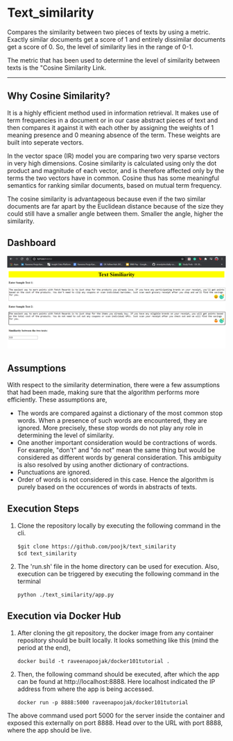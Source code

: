 # Text_similarity

Compares the similarity between two pieces of texts by using a metric. Exactly similar documents get a score of 1 and entirely dissimilar documents get a score of 0. So, the level of similarity lies in the range of 0-1.

The metric that has been used to determine the level of similarity between texts is the "Cosine Similarity Link.

<hr/>

## Why Cosine Similarity?

It is a highly efficient method used in information retrieval. It makes use of term frequencies in a document or in our case abstract pieces of text and then compares it against it with each other by assigning the weights of 1 meaning presence and 0 meaning absence of the term. These weights are built into seperate vectors.

In the vector space (IR) model you are comparing two very sparse vectors in very high dimensions. Cosine similarity is calculated using only the dot product and magnitude of each vector, and is therefore affected only by the terms the two vectors have in common. Cosine thus has some meaningful semantics for ranking similar documents, based on mutual term frequency.

The cosine similarity is advantageous because even if the two similar documents are far apart by the Euclidean distance because of the size  they could still have a smaller angle between them. Smaller the angle, higher the similarity.

## Dashboard

![github-small](https://github.com/poojk/text_similarity/blob/master/screenshot.png)

## Assumptions

With respect to the similarity determination, there were a few assumptions that had been made, making sure that the algorithm performs more efficiently. These assumptions are,
* The words are compared against a dictionary of the most common stop words. When a presence of such words are encountered, they are ignored. More precisely, these stop words do not play any role in determining the level of similarity.
* One another important consideration would be contractions of words. For example, "don't" and "do not" mean the same thing but would be considered as different words by general consideration. This ambiguity is also resolved by using another dictionary of contractions.
* Punctuations are ignored.
* Order of words is not considered in this case. Hence the algorithm is purely based on the occurences of words in abstracts of texts.

## Execution Steps

1. Clone the repository locally by executing the following command in the cli.
    ```
    $git clone https://github.com/poojk/text_similarity
    $cd text_similarity
    ```
    
2. The 'run.sh' file in the home directory can be used for execution. Also, execution can be triggered by executing the following command in the terminal 
    ```
    python ./text_similarity/app.py
    ```
  ## Execution via Docker Hub
  
1. After cloning the git repository, the docker image from any container repository should be built locally. It looks something like this (mind the period at the end),
   ```
   docker build -t raveenapoojak/docker101tutorial .
   ```
   
2. Then, the following command should be executed, after which the app can be found at http://localhost:8888. Here localhost indicated the IP address from where the app is being accessed.

   ```
   docker run -p 8888:5000 raveenapoojak/docker101tutorial
   ```
The above command used port 5000 for the server inside the container and exposed this externally on port 8888. Head over to the URL with port 8888, where the app should be live.


